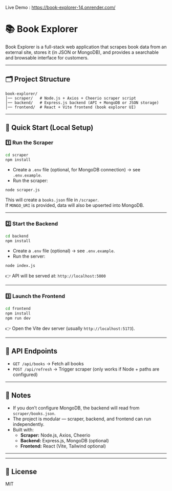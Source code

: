 Live Demo : https://book-explorer-14.onrender.com/






# 📚 Book Explorer

Book Explorer is a full-stack web application that scrapes book data from an external site, stores it (in JSON or MongoDB), and provides a searchable and browsable interface for customers.

---

## 🗂 Project Structure

```
book-explorer/
│── scraper/   # Node.js + Axios + Cheerio scraper script
│── backend/   # Express.js backend (API + MongoDB or JSON storage)
│── frontend/  # React + Vite frontend (book explorer UI)
```

---

## 🚀 Quick Start (Local Setup)

### 1️⃣ Run the Scraper
```bash
cd scraper
npm install
```

- Create a `.env` file (optional, for MongoDB connection) → see `.env.example`.
- Run the scraper:
```bash
node scraper.js
```
This will create a `books.json` file in `/scraper`.  
If `MONGO_URI` is provided, data will also be upserted into MongoDB.

---

### 2️⃣ Start the Backend
```bash
cd backend
npm install
```

- Create a `.env` file (optional) → see `.env.example`.
- Run the server:
```bash
node index.js
```

👉 API will be served at: `http://localhost:5000`

---

### 3️⃣ Launch the Frontend
```bash
cd frontend
npm install
npm run dev
```

👉 Open the Vite dev server (usually `http://localhost:5173`).

---

## 🔗 API Endpoints

- `GET /api/books` → Fetch all books  
- `POST /api/refresh` → Trigger scraper (only works if Node + paths are configured)  

---

## 📝 Notes
- If you don’t configure MongoDB, the backend will read from `scraper/books.json`.
- The project is modular — scraper, backend, and frontend can run independently.
- Built with:
  - **Scraper:** Node.js, Axios, Cheerio
  - **Backend:** Express.js, MongoDB (optional)
  - **Frontend:** React (Vite, Tailwind optional)

---



---

## 📜 License
MIT
